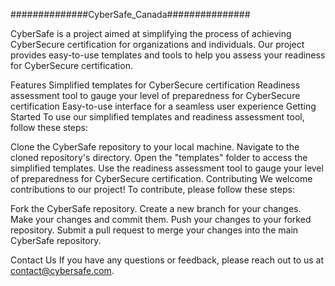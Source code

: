 ##############CyberSafe_Canada###############

CyberSafe is a project aimed at simplifying the process of achieving CyberSecure certification for organizations and individuals. Our project provides easy-to-use templates and tools to help you assess your readiness for CyberSecure certification.

Features
Simplified templates for CyberSecure certification
Readiness assessment tool to gauge your level of preparedness for CyberSecure certification
Easy-to-use interface for a seamless user experience
Getting Started
To use our simplified templates and readiness assessment tool, follow these steps:

Clone the CyberSafe repository to your local machine.
Navigate to the cloned repository's directory.
Open the "templates" folder to access the simplified templates.
Use the readiness assessment tool to gauge your level of preparedness for CyberSecure certification.
Contributing
We welcome contributions to our project! To contribute, please follow these steps:

Fork the CyberSafe repository.
Create a new branch for your changes.
Make your changes and commit them.
Push your changes to your forked repository.
Submit a pull request to merge your changes into the main CyberSafe repository.

Contact Us
If you have any questions or feedback, please reach out to us at contact@cybersafe.com.
